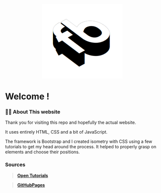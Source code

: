 <div id="header" align="center">
<img src="logo.png">
</div>

# Welcome ! 

### :man_technologist: About This website

Thank you for visiting this repo and hopefully the actual website.

It uses entirely HTML, CSS and a bit of JavaScript. 

The framework is Bootstrap and I created isometry with CSS using a few tutorials to get my head around the process. It helped to properly grasp on elements and choose their positions.

### Sources

> [**Open Tutorials**](https://www.youtube.com/@OnlineTutorialsYT)

> [**GitHubPages**](https://pages.github.com/)